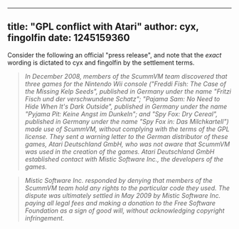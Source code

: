 
---
title: "GPL conflict with Atari"
author: cyx, fingolfin
date: 1245159360
---

Consider the following an official "press release", and note that the *exact* wording is dictated to cyx and fingolfin by the settlement terms.

> *In December 2008, members of the ScummVM team discovered that three games for the Nintendo Wii console ("Freddi Fish: The Case of the Missing Kelp Seeds", published in Germany under the name "Fritzi Fisch und der verschwundene Schatz"; "Pajama Sam: No Need to Hide When It's Dark Outside", published in Germany under the name "Pyjama Pit: Keine Angst im Dunkeln"; and "Spy Fox: Dry Cereal", published in Germany under the name "Spy Fox in: Das Milchkartell") made use of ScummVM, without complying with the terms of the GPL license. They sent a warning letter to the German distributor of these games, Atari Deutschland GmbH, who was not aware that ScummVM was used in the creation of the games. Atari Deutschland GmbH established contact with Mistic Software Inc., the developers of the games.*

> *Mistic Software Inc. responded by denying that members of the ScummVM team hold any rights to the particular code they used. The dispute was ultimately settled in May 2009 by Mistic Software Inc. paying all legal fees and making a donation to the Free Software Foundation as a sign of good will, without acknowledging copyright infringement.*
